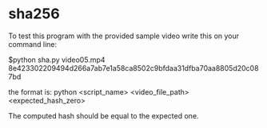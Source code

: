 # sha256

To test this program with the provided sample video write this on your command line:

$python sha.py video05.mp4 8e423302209494d266a7ab7e1a58ca8502c9bfdaa31dfba70aa8805d20c087bd

the format is: python <script_name> <video_file_path> <expected_hash_zero>

The computed hash should be equal to the expected one.
